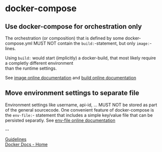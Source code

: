 # docker-compose

## Use docker-compose for orchestration only
The orchestration (or composition) that is defined by some docker-compose.yml MUST NOT contain the `build:`-statement, 
but only `image:`-lines. 

Using `build:` would start (implicitly) a docker-build, that most likely require a completly different environment   
than the runtime settings.

See [image online documentation](https://docs.docker.com/compose/yml/#image) and [build online documentation](https://docs.docker.com/compose/yml/#build)

## Move environment settings to separate file
Environment settings like username, api-id, ... MUST NOT be stored as part of the general sourcecode. 
One convenient feature of docker-compose is the `env-file:`- statement that includes a simple key/value 
file that can be persisted separatly. See [env-file online documentation](https://docs.docker.com/compose/yml/#env-file)

--

[Guidelines](Guidelines)  
[Docker Docs - Home](../wiki/Home)  
